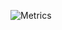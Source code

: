 ![Metrics](https://metrics.lecoq.io/mroyme?template=classic&isocalendar=1&languages=1&followup=1&habits=1&stars=1&achievements=1&base.indepth=false&base.hireable=false&isocalendar.duration=half-year&languages.limit=8&languages.threshold=0%25&languages.other=false&languages.colors=github&languages.sections=most-used&languages.indepth=false&languages.analysis.timeout=15&languages.categories=markup%2C%20programming&languages.recent.categories=markup%2C%20programming&languages.recent.load=300&languages.recent.days=14&stars.limit=4&habits.from=200&habits.days=14&habits.facts=true&habits.charts=false&habits.charts.type=chartist&habits.trim=false&followup.sections=repositories&followup.indepth=false&achievements.threshold=C&achievements.secrets=true&achievements.display=detailed&achievements.limit=0&config.timezone=Asia%2FKolkata)
